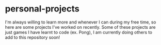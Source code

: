 # personal-projects
I'm always willing to learn more and whenever I can during my free time, so here are some projects I've worked on recently.
Some of these projects are just games I have learnt to code (ex. Pong), I am currently doing others to add to this repository soon!
